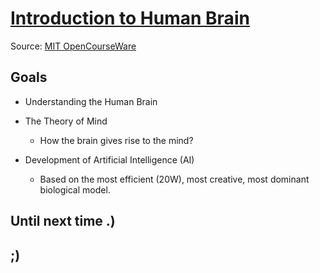 # [Introduction to Human Brain](https://www.youtube.com/playlist?list=PLUl4u3cNGP60IKRN_pFptIBxeiMc0MCJP)

Source: [MIT OpenCourseWare](https://ocw.mit.edu/courses/9-13-the-human-brain-spring-2019/)

## Goals

- Understanding the Human Brain

- The Theory of Mind
  - How the brain gives rise to the mind?

- Development of Artificial Intelligence (AI)
  - Based on the most efficient (20W), most creative, most dominant biological model.

## Until next time .)

## ;)
